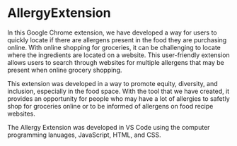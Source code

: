 # AllergyExtension

In this Google Chrome extension, we have developed a way for users to quickly locate if there are allergens present in the food they are purchasing online. With online shopping for groceries, it can be challenging to locate where the ingredients are located on a website. This user-friendly extension allows users to search through websites for multiple allergens that may be present when online grocery shopping.

This extension was developed in a way to promote equity, diversity, and inclusion, especially in the food space. With the tool that we have created, it provides an opportunity for people who may have a lot of allergies to safetly shop for groceries online or to be informed of allergens on food recipe websites.

The Allergy Extension was developed in VS Code using the computer programming lanuages, JavaScript, HTML, and CSS.
